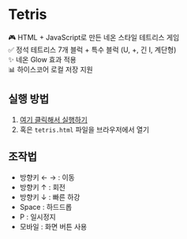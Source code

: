 # Tetris

🎮 HTML + JavaScript로 만든 네온 스타일 테트리스 게임  
✅ 정석 테트리스 7개 블럭 + 특수 블럭 (U, +, 긴 I, 계단형)  
✨ 네온 Glow 효과 적용  
📊 하이스코어 로컬 저장 지원  

## 실행 방법
1. [여기 클릭해서 실행하기](https://mahyun-dev.github.io/Tetris/tetris.html)  
2. 혹은 `tetris.html` 파일을 브라우저에서 열기

## 조작법
- 방향키 ← → : 이동  
- 방향키 ↑ : 회전  
- 방향키 ↓ : 빠른 하강  
- Space : 하드드롭  
- P : 일시정지  
- 모바일 : 화면 버튼 사용  
